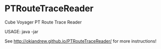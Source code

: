 PTRouteTraceReader
==================

Cube Voyager PT Route Trace Reader

USAGE: java -jar <jarfile> <line DBF> <REPORTO File> <Output DBF File>

See http://okiandrew.github.io/PTRouteTraceReader/ for more instructions!
